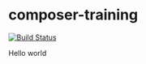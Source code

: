 # composer-training

[![Build Status](https://travis-ci.com/canvasplay/composer-training.svg?branch=master)](https://travis-ci.com/canvasplay/composer-training)

Hello world